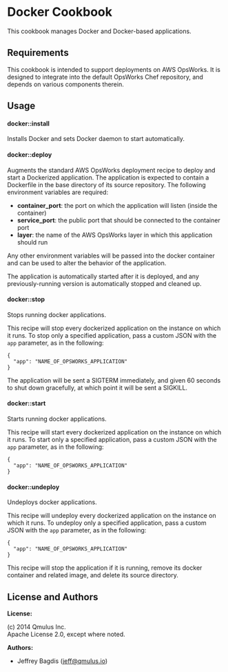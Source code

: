 Docker Cookbook
===============

This cookbook manages Docker and Docker-based applications.

Requirements
------------

This cookbook is intended to support deployments on AWS OpsWorks. It is designed to integrate into the default OpsWorks Chef repository, and depends on various components therein.

Usage
-----
#### docker::install

Installs Docker and sets Docker daemon to start automatically.

#### docker::deploy

Augments the standard AWS OpsWorks deployment recipe to deploy and start a Dockerized application. The application is expected to contain a Dockerfile in the base directory of its source repository. The following environment variables are required:

- **container\_port**: the port on which the application will listen (inside the container)
- **service\_port**: the public port that should be connected to the container port
- **layer**: the name of the AWS OpsWorks layer in which this application should run

Any other environment variables will be passed into the docker container and can be used to alter the behavior of the application.

The application is automatically started after it is deployed, and any previously-running version is automatically stopped and cleaned up.

#### docker::stop

Stops running docker applications.

This recipe will stop every dockerized application on the instance on which it runs. To stop only a specified application, pass a custom JSON with the `app` parameter, as in the following:

```
{
  "app": "NAME_OF_OPSWORKS_APPLICATION"
}
```

The application will be sent a SIGTERM immediately, and given 60 seconds to shut down gracefully, at which point it will be sent a SIGKILL.

#### docker::start

Starts running docker applications.

This recipe will start every dockerized application on the instance on which it runs. To start only a specified application, pass a custom JSON with the `app` parameter, as in the following:

```
{
  "app": "NAME_OF_OPSWORKS_APPLICATION"
}
```

#### docker::undeploy

Undeploys docker applications.

This recipe will undeploy every dockerized application on the instance on which it runs. To undeploy only a specified application, pass a custom JSON with the `app` parameter, as in the following:

```
{
  "app": "NAME_OF_OPSWORKS_APPLICATION"
}
```

This recipe will stop the application if it is running, remove its docker container and related image, and delete its source directory.

License and Authors
-------------------

**License:**

(c) 2014 Qmulus Inc.  
Apache License 2.0, except where noted.

**Authors:**

- Jeffrey Bagdis (jeff@qmulus.io)
